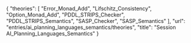 {
    "theories": [
        "Error_Monad_Add",
        "Lifschitz_Consistency",
        "Option_Monad_Add",
        "PDDL_STRIPS_Checker",
        "PDDL_STRIPS_Semantics",
        "SASP_Checker",
        "SASP_Semantics"
    ],
    "url": "entries/ai_planning_languages_semantics/theories",
    "title": "Session AI_Planning_Languages_Semantics"
}